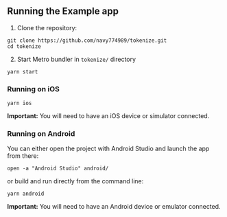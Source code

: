 ## Running the Example app

1. Clone the repository:

```
git clone https://github.com/navy774989/tokenize.git
cd tokenize
```

2. Start Metro bundler in `tokenize/` directory

```
yarn start
```

### Running on iOS

```
yarn ios
```

**Important:** You will need to have an iOS device or simulator connected.

### Running on Android

You can either open the project with Android Studio and launch the app from there:

```
open -a "Android Studio" android/
```

or build and run directly from the command line:

```
yarn android
```

**Important:** You will need to have an Android device or emulator connected.
